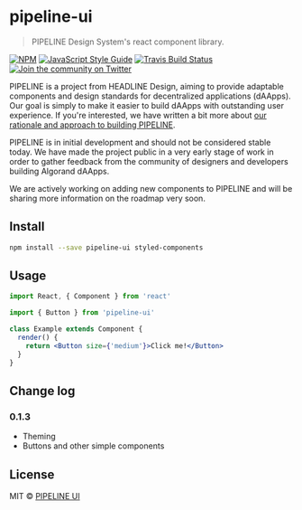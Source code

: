 # pipeline-ui

> PIPELINE Design System&#x27;s react component library.

[![NPM](https://img.shields.io/npm/v/pipeline-ui.svg)](https://www.npmjs.com/package/pipeline-ui)
[![JavaScript Style Guide](https://img.shields.io/badge/code_style-standard-brightgreen.svg)](https://standardjs.com)
[![Travis Build Status](https://travis-ci.com/headline-design/pipeline-ui.svg?branch=master)](https://travis-ci.com/headline-design/pipeline-ui)
[![Join the community on Twitter](https://twitter.com)](https://twitter.com/headline_crypto)

PIPELINE is a project from HEADLINE Design, aiming to provide adaptable components and design standards for decentralized applications (dAApps). Our goal is simply to make it easier to build dAApps with outstanding user experience. If you're interested, we have written a bit more about [our rationale and approach to building PIPELINE](https://www.reddit.com/r/HEADLINECrypto).

PIPELINE is in initial development and should not be considered stable today. We have made the project public in a very early stage of work in order to gather feedback from the community of designers and developers building Algorand dAApps.

We are actively working on adding new components to PIPELINE and will be sharing more information on the roadmap very soon.

## Install

```bash
npm install --save pipeline-ui styled-components
```

## Usage

```jsx
import React, { Component } from 'react'

import { Button } from 'pipeline-ui'

class Example extends Component {
  render() {
    return <Button size={'medium'}>Click me!</Button>
  }
}
```

## Change log

### 0.1.3

- Theming
- Buttons and other simple components

## License

MIT © [PIPELINE UI](https://github.com/headline-design/pipeline-ui)
